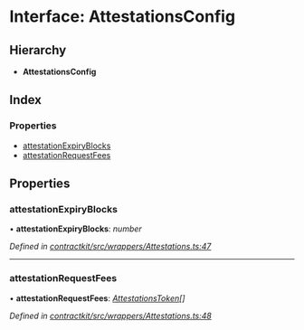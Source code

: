# Interface: AttestationsConfig

## Hierarchy

* **AttestationsConfig**

## Index

### Properties

* [attestationExpiryBlocks](_wrappers_attestations_.attestationsconfig.md#attestationexpiryblocks)
* [attestationRequestFees](_wrappers_attestations_.attestationsconfig.md#attestationrequestfees)

## Properties

###  attestationExpiryBlocks

• **attestationExpiryBlocks**: *number*

*Defined in [contractkit/src/wrappers/Attestations.ts:47](https://github.com/medhak1/celo-monorepo/blob/master/packages/sdk/contractkit/src/wrappers/Attestations.ts#L47)*

___

###  attestationRequestFees

• **attestationRequestFees**: *[AttestationsToken](_wrappers_attestations_.attestationstoken.md)[]*

*Defined in [contractkit/src/wrappers/Attestations.ts:48](https://github.com/medhak1/celo-monorepo/blob/master/packages/sdk/contractkit/src/wrappers/Attestations.ts#L48)*
